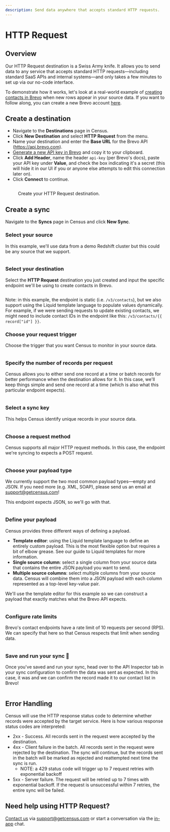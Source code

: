 ```yaml
---
description: Send data anywhere that accepts standard HTTP requests.
---
```


# HTTP Request

## Overview

Our HTTP Request destination is a Swiss Army knife. It allows you to send data to any service that accepts standard HTTP requests—including standard SaaS APIs and internal systems—and only takes a few minutes to set up via our no-code interface.

To demonstrate how it works, let's look at a real-world example of [creating contacts in Brevo](https://developers.brevo.com/reference/createcontact) when new rows appear in your source data. If you want to follow along, you can create a new Brevo account [here](https://www.brevo.com/).

## Create a destination

* Navigate to the **Destinations** page in Census.
* Click **New Destination** and select **HTTP Request** from the menu.
* Name your destination and enter the **Base URL** for the Brevo API (https://api.brevo.com).
* [Generate a new API key in Brevo](https://app.brevo.com/settings/keys/api) and copy it to your clipboard.
* Click **Add Header**, name the header `api-key` (per Brevo's docs), paste your API key under **Value**, and check the box indicating it's a secret (this will hide it in our UI if you or anyone else attempts to edit this connection later on).
* Click **Connect** to continue.

<figure><img src="../.gitbook/assets/CleanShot 2023-09-25 at 17.00.14@2x (1).png" alt=""><figcaption><p>Create your HTTP Request destination.</p></figcaption></figure>

## Create a sync

Navigate to the **Syncs** page in Census and click **New Sync**.

### Select your source

In this example, we'll use data from a demo Redshift cluster but this could be any source that we support.

<figure><img src="../.gitbook/assets/CleanShot 2023-09-25 at 17.08.55@2x.png" alt=""><figcaption></figcaption></figure>

### Select your destination

Select the **HTTP Request** destination you just created and input the specific endpoint we'll be using to create contacts in Brevo.

<figure><img src="../.gitbook/assets/CleanShot 2023-09-25 at 17.14.00@2x.png" alt=""><figcaption></figcaption></figure>

Note: in this example, the endpoint is static (i.e. `/v3/contacts`), but we also support using the Liquid template language to populate values dynamically. For example, if we were sending requests to update existing contacts, we might need to include contact IDs in the endpoint like this: `/v3/contacts/{{ record["id"] }}`.

### Choose your request trigger

Choose the trigger that you want Census to monitor in your source data.&#x20;

<figure><img src="../.gitbook/assets/CleanShot 2023-09-25 at 17.24.32@2x.png" alt=""><figcaption></figcaption></figure>

### Specify the number of records per request

Census allows you to either send one record at a time or batch records for better performance when the destination allows for it. In this case, we'll keep things simple and send one record at a time (which is also what this particular endpoint expects).

<figure><img src="../.gitbook/assets/CleanShot 2023-09-25 at 17.27.23@2x.png" alt=""><figcaption></figcaption></figure>

### Select a sync key

This helps Census identify unique records in your source data.

<figure><img src="../.gitbook/assets/CleanShot 2023-09-25 at 17.30.21@2x.png" alt=""><figcaption></figcaption></figure>

### Choose a request method

Census supports all major HTTP request methods. In this case, the endpoint we're syncing to expects a POST request.

<figure><img src="../.gitbook/assets/CleanShot 2023-09-25 at 17.32.02@2x.png" alt=""><figcaption></figcaption></figure>

### Choose your payload type

We currently support the two most common payload types—empty and JSON. If you need more (e.g. XML, SOAP), please send us an email at support@getcensus.com!

This endpoint expects JSON, so we'll go with that.

<figure><img src="../.gitbook/assets/CleanShot 2023-09-25 at 17.32.57@2x.png" alt=""><figcaption></figcaption></figure>

### Define your payload

Census provides three different ways of defining a payload.

* **Template editor**: using the Liquid template language to define an entirely custom payload. This is the most flexible option but requires a bit of elbow grease. See our guide to Liquid templates for more information.
* **Single source column**: select a single column from your source data that contains the entire JSON payload you want to send.
* **Multiple source columns**: select multiple columns from your source data. Census will combine them into a JSON payload with each column represented as a top-level key-value pair.

We'll use the template editor for this example so we can construct a payload that exactly matches what the Brevo API expects.

<figure><img src="../.gitbook/assets/CleanShot 2023-09-25 at 17.49.11@2x.png" alt=""><figcaption></figcaption></figure>

### Configure rate limits

Brevo's contact endpoints have a rate limit of 10 requests per second (RPS). We can specify that here so that Census respects that limit when sending data.

<figure><img src="../.gitbook/assets/CleanShot 2023-09-25 at 17.39.02@2x.png" alt=""><figcaption></figcaption></figure>

### Save and run your sync :clap:

Once you've saved and run your sync, head over to the API Inspector tab in your sync configuration to confirm the data was sent as expected. In this case, it was and we can confirm the record made it to our contact list in Brevo!

<figure><img src="../.gitbook/assets/CleanShot 2023-09-25 at 18.10.51@2x.png" alt=""><figcaption></figcaption></figure>

## Error Handling

Census will use the HTTP response status code to determine whether records were accepted by the target service. Here is how various response status codes are interpreted:

* 2xx - Success. All records sent in the request were accepted by the destination.
* 4xx - Client failure in the batch. All records sent in the request were rejected by the destination. The sync will continue, but the records sent in the batch will be marked as rejected and reattempted next time the sync is run.
  * NOTE: a 429 status code will trigger up to 7 request retries with exponential backoff
* 5xx - Server failure. The request will be retried up to 7 times with exponential backoff. If the request is unsuccessful within 7 retries, the entire sync will be failed.

## Need help using HTTP Request?

[Contact us](mailto:support@getcensus.com) via support@getcensus.com or start a conversation via the [in-app](https://app.getcensus.com) chat.

